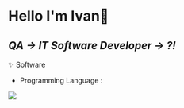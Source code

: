 # Hello I'm Ivan👋

## _QA -> IT Software Developer -> ?!_

✨ Software
- Programming Language : 
<img src="https://img.shields.io/badge/JavaScript-808080?style=round&logo=javascript&logoColor=F7DF1E"/>



<!--
**IvaninITworld/IvaninITworld** is a ✨ _special_ ✨ repository because its `README.md` (this file) appears on your GitHub profile.

Here are some ideas to get you started:

- 🔭 I’m currently working on ...
- 🌱 I’m currently learning ...
- 👯 I’m looking to collaborate on ...
- 🤔 I’m looking for help with ...
- 💬 Ask me about ...
- 📫 How to reach me: ...
- 😄 Pronouns: ...
- ⚡ Fun fact: ...
-->

